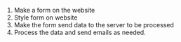 1. Make a form on the website
2. Style form on website
3. Make the form send data to the server to be processed
4. Process the data and send emails as needed.
